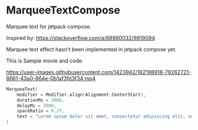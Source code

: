 # MarqueeTextCompose

Marquee text for jetpack compose.

Inspired by: https://stackoverflow.com/a/68980032/9819094

Marquee text effect hasn't been implemented in jetpack compose yet.

This is Sample movie and code.

https://user-images.githubusercontent.com/1423942/182198918-79262721-8661-43a0-864e-0b1af3fd3f34.mp4

```kotlin
MarqueeText(
    modifier = Modifier.align(Alignment.CenterStart),
    durationMs = 3000,
    delayMs = 2000,
    spaceRatio = 0.2f,
    text = "Lorem ipsum dolor sit amet, consectetur adipiscing elit, sed do eiusmod tempor incididunt ut labore et dolore magna aliqua. Ut enim ad minim veniam, quis nostrud exercitation ullamco laboris nisi ut aliquip ex ea commodo consequat. Duis aute irure dolor in reprehenderit in voluptate velit esse cillum dolore eu fugiat nulla pariatur. Excepteur sint occaecat cupidatat non proident, sunt in culpa qui officia deserunt mollit anim id est laborum."
)
```
